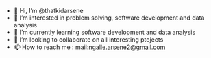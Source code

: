 - 👋 Hi, I’m @thatkidarsene
- 👀 I’m interested in problem solving, software development and data analysis
- 🌱 I’m currently learning software development and data analysis
- 💞️ I’m looking to collaborate on all interesting ptojects
- 📫 How to reach me : mail:ngalle.arsene2@gmail.com

<!---
thatkidarsene/thatkidarsene is a ✨ special ✨ repository because its `README.md` (this file) appears on your GitHub profile.
You can click the Preview link to take a look at your changes.
--->
